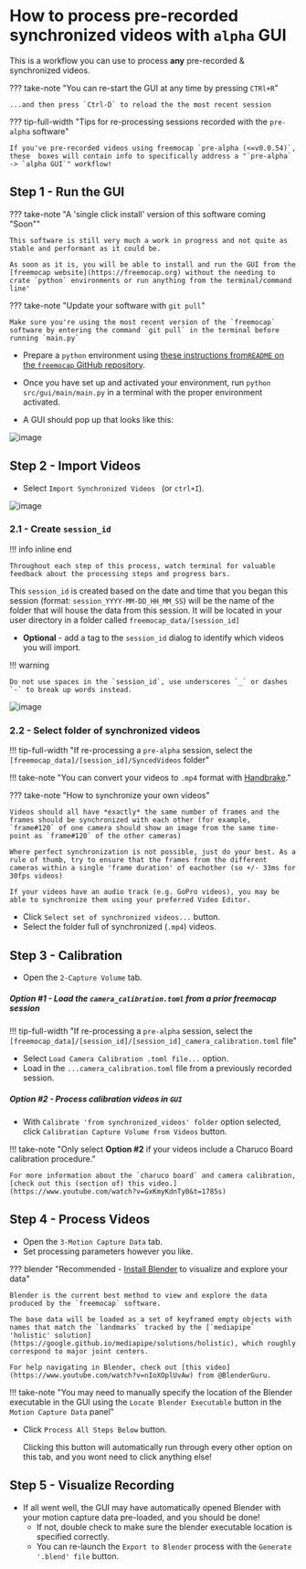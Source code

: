 
# How to process pre-recorded synchronized videos with `alpha` GUI

This is a workflow you can use to process **any** pre-recorded & synchronized videos.

??? take-note "You can re-start the GUI at any time by pressing `CTRl+R`"

    ...and then press `Ctrl-D` to reload the the most recent session

??? tip-full-width "Tips for re-processing sessions recorded with the `pre-alpha` software"

    If you've pre-recorded videos using freemocap `pre-alpha (<=v0.0.54)`, these  boxes will contain info to specifically address a "`pre-alpha` -> `alpha GUI`" workflow!

## Step 1 - Run the GUI
??? take-note "A 'single click install' version of this software coming "Soon""

    This software is still very much a work in progress and not quite as stable and performant as it could be. 

    As soon as it is, you will be able to install and run the GUI from the [freemocap website](https://freemocap.org) without the needing to crate `python` environments or run anything from the terminal/command line'


??? take-note "Update your software with `git pull`"
    
    Make sure you're using the most recent version of the `freemocap` software by entering the command `git pull` in the terminal before running `main.py`

 - Prepare a `python` environment using [these instructions from`README` on the `freemocap` GitHub repository](https://github.com/freemocap/freemocap#how-to-run-the-alpha-gui). 

- Once you have set up and activated your environment, run  `python src/gui/main/main.py` in a terminal with the proper environment activated.


-  A GUI should pop up that looks like this: 
  
![image](https://user-images.githubusercontent.com/15314521/201449304-4a26d703-e971-404f-81f4-a70d042f9e66.png)

## Step 2 - Import Videos
- Select `Import Synchronized Videos ` (or `ctrl+I`).

![image](https://user-images.githubusercontent.com/15314521/201449317-e91de387-7bb2-45a2-9313-d267b2b84b4f.png)

### 2.1 - Create `session_id`
!!! info inline end 

    Throughout each step of this process, watch terminal for valuable feedback about the processing steps and progress bars.

This `session_id` is created based on the date and time that you began this session (format: `session_YYYY-MM-DD_HH_MM_SS`) will be the name of the folder that will house the data from this session. It will be located in your user directory in a folder called `freemocap_data/[session_id]`

- **Optional** - add a tag to the `session_id` dialog to identify which videos you will import. 

!!! warning

    Do not use spaces in the `session_id`, use underscores `_` or dashes `-` to break up words instead.

![image](https://user-images.githubusercontent.com/15314521/201449323-7298a998-2a8f-416e-a00f-245721a9c862.png)

### 2.2 - Select folder of synchronized videos

!!! tip-full-width "If re-processing a `pre-alpha` session, select the `[freemocap_data]/[session_id]/SyncedVideos` folder"

!!! take-note "You can convert your videos to `.mp4` format with   [Handbrake](https://handbrake.fr/)."


??? take-note "How to synchronize your own videos"
     
    Videos should all have *exactly* the same number of frames and the frames should be synchronized with each other (for example, `frame#120` of one camera should show an image from the same time-point as `frame#120` of the other cameras) 

    Where perfect synchronization is not possible, just do your best. As a rule of thumb, try to ensure that the frames from the different cameras within a single 'frame duration' of eachother (so +/- 33ms for 30fps videos)

    If your videos have an audio track (e.g. GoPro videos), you may be able to synchronize them using your preferred Video Editor. 

    
  

- Click `Select set of synchronized videos...` button.
- Select the folder full of synchronized (`.mp4`) videos.






## Step 3 - Calibration
- Open the `2-Capture Volume` tab.
##### Option #1 - Load the `camera_calibration.toml` from a prior freemocap session
!!! tip-full-width "If re-processing a `pre-alpha` session, select the `[freemocap_data]/[session_id]/[session_id]_camera_calibration.toml` file"
- Select `Load Camera Calibration .toml file...` option.
- Load in the `...camera_calibration.toml` file from a previously recorded session.
##### Option #2 - Process calibration videos in `GUI`
- With `Calibrate 'from synchronized_videos' folder` option selected, click `Calibration Capture Volume from Videos` button.

!!! take-note "Only select **Option #2** if your videos include a Charuco Board calibration procedure." 

    For more information about the `charuco board` and camera calibration, [check out this (section of) this video.](https://www.youtube.com/watch?v=GxKmyKdnTy0&t=1785s) 
    

## Step 4 - Process Videos
- Open the `3-Motion Capture Data` tab.
- Set processing parameters however you like.

??? blender "Recommended - [Install Blender](https://www.blender.org/download/) to visualize and explore your data" 

    Blender is the current best method to view and explore the data produced by the `freemocap` software.  

    The base data will be loaded as a set of keyframed empty objects with names that match the `landmarks` tracked by the [`mediapipe` 'holistic' solution](https://google.github.io/mediapipe/solutions/holistic), which roughly correspond to major joint centers. 

    For help navigating in Blender, check out [this video](https://www.youtube.com/watch?v=nIoXOplUvAw) from @BlenderGuru. 
    
    
!!! take-note "You may need to manually specify the location of the Blender executable in the GUI using the `Locate Blender Executable` button in the `Motion Capture Data` panel" 


- Click `Process All Steps Below` button. 

  Clicking this button will automatically run through every other option on this tab, and you wont need to click anything else!


## Step 5 - Visualize Recording

- If all went well, the GUI may have automatically opened Blender with your motion capture data pre-loaded, and you should be done!
    - If not, double check to make sure the blender executable location is specified correctly.
    - You can re-launch the `Export to Blender` process with the `Generate '.blend' file` button.

[def]: docs/